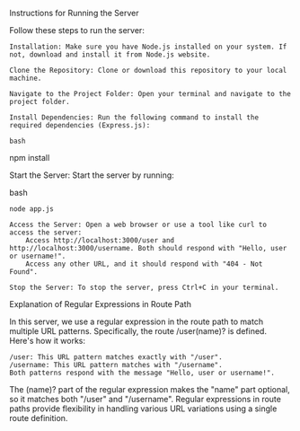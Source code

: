 Instructions for Running the Server

Follow these steps to run the server:

    Installation: Make sure you have Node.js installed on your system. If not, download and install it from Node.js website.

    Clone the Repository: Clone or download this repository to your local machine.

    Navigate to the Project Folder: Open your terminal and navigate to the project folder.

    Install Dependencies: Run the following command to install the required dependencies (Express.js):

    bash

npm install

Start the Server: Start the server by running:

bash

    node app.js

    Access the Server: Open a web browser or use a tool like curl to access the server:
        Access http://localhost:3000/user and http://localhost:3000/username. Both should respond with "Hello, user or username!".
        Access any other URL, and it should respond with "404 - Not Found".

    Stop the Server: To stop the server, press Ctrl+C in your terminal.

Explanation of Regular Expressions in Route Path

In this server, we use a regular expression in the route path to match multiple URL patterns. Specifically, the route /user(name)? is defined. Here's how it works:

    /user: This URL pattern matches exactly with "/user".
    /username: This URL pattern matches with "/username".
    Both patterns respond with the message "Hello, user or username!".

The (name)? part of the regular expression makes the "name" part optional, so it matches both "/user" and "/username". Regular expressions in route paths provide flexibility in handling various URL variations using a single route definition.
